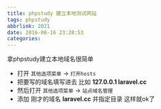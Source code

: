 ```yaml
---
title: phpstudy 建立本地测试网站
tags: phpstudy
abbrlink: 2021
date: 2016-06-16 23:28:53
categories:
---
```


拿phpstudy建立本地域名很简单
- 打开 ```其他选项菜单``` -> ```打开hosts```
- 把要写的域名填写进去 比如 **127.0.0.1 laravel.cc**
- 然后打开 ```其他选项菜单``` -> ```站点域名管理```
- 添加 刚才的域名 **laravel.cc** 并指定目录  这样就ok了
